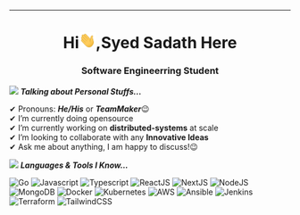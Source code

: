 
<hr>
<h1 align="center">Hi<img src="https://raw.githubusercontent.com/ABSphreak/ABSphreak/master/gifs/Hi.gif" width="30px">,Syed Sadath Here</h1>
<h3 align="center">Software Engineerring Student</h3>

<img src="https://media.giphy.com/media/ObNTw8Uzwy6KQ/giphy.gif" width="30px">&nbsp;***Talking about Personal Stuffs...***

✔ Pronouns: ***He/His*** or ***TeamMaker***😉 <br>
✔ I’m currently doing opensource<br>
✔ I’m currently working on  **distributed-systems** at scale  <br>
✔ I’m looking to collaborate with any **Innovative Ideas**<br>
✔ Ask me about anything, I am happy to discuss!😉<br>
 

<img src="https://media.giphy.com/media/ObNTw8Uzwy6KQ/giphy.gif" width="30px">&nbsp;***Languages & Tools I Know...***
<p align="left">
  

<img alt="Go" src="https://img.shields.io/badge/go-%2300ADD8.svg?style=for-the-badge&logo=go&logoColor=white" />
<img alt='Javascript'  src='https://img.shields.io/badge/javascript-%23323330.svg?style=for-the-badge&logo=javascript&logoColor=%23F7DF1E' />

<img alt='Typescript'  src='https://img.shields.io/badge/typescript-%23007ACC.svg?style=for-the-badge&logo=typescript&logoColor=white' />

<img alt='ReactJS'  src='https://img.shields.io/badge/react-%2320232a.svg?style=for-the-badge&logo=react&logoColor=%2361DAFB' />

<img alt='NextJS'  src='https://img.shields.io/badge/Next-black?style=for-the-badge&logo=next.js&logoColor=white' />


<img alt='NodeJS'  src='https://img.shields.io/badge/node.js-6DA55F?style=for-the-badge&logo=node.js&logoColor=white' />


<img alt='MongoDB'  src='https://img.shields.io/badge/MongoDB-%234ea94b.svg?style=for-the-badge&logo=mongodb&logoColor=white' />

<img alt='Docker'  src='https://img.shields.io/badge/docker-%230db7ed.svg?style=for-the-badge&logo=docker&logoColor=white' />
  
<img alt='Kubernetes'  src='https://img.shields.io/badge/kubernetes-%23326ce5.svg?style=for-the-badge&logo=kubernetes&logoColor=white' />
  <img alt='AWS'  src='https://img.shields.io/badge/AWS-%23FF9900.svg?style=for-the-badge&logo=amazon-aws&logoColor=white' />
  <img alt='Ansible'  src='https://img.shields.io/badge/ansible-%231A1918.svg?style=for-the-badge&logo=ansible&logoColor=white' />
  <img alt='Jenkins'  src='https://img.shields.io/badge/jenkins-%232C5263.svg?style=for-the-badge&logo=jenkins&logoColor=white' />
<img alt='Terraform'  src='https://img.shields.io/badge/terraform-%235835CC.svg?style=for-the-badge&logo=terraform&logoColor=white' />

<img alt='TailwindCSS'  src='https://img.shields.io/badge/tailwindcss-%2338B2AC.svg?style=for-the-badge&logo=tailwind-css&logoColor=white' />








